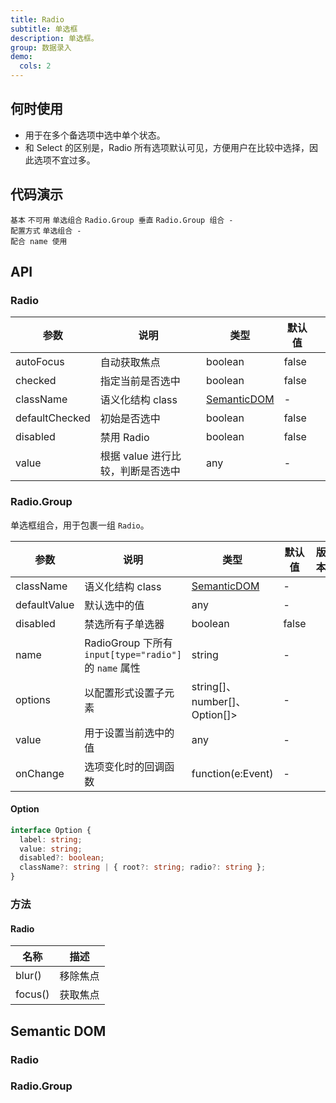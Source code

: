 ```yaml
---
title: Radio
subtitle: 单选框
description: 单选框。
group: 数据录入
demo:
  cols: 2
---
```


## 何时使用

- 用于在多个备选项中选中单个状态。
- 和 Select 的区别是，Radio 所有选项默认可见，方便用户在比较中选择，因此选项不宜过多。

## 代码演示

<!-- prettier-ignore-start -->

<code src="./demo/basic.tsx">基本</code>
<code src="./demo/disabled.tsx">不可用</code>
<code src="./demo/radiogroup.tsx">单选组合</code>
<code src="./demo/radiogroup-more.tsx">Radio.Group 垂直</code>
<code src="./demo/radiogroup-options.tsx">Radio.Group 组合 - 配置方式</code>
<code src="./demo/radiogroup-with-name.tsx">单选组合 - 配合 name 使用</code>

<!-- prettier-ignore-end -->

## API

### Radio

<!-- prettier-ignore -->
|参数|说明|类型|默认值||
|---|---|---|---|---|
|autoFocus|自动获取焦点|boolean|false||
|checked|指定当前是否选中|boolean|false||
|className|语义化结构 class|[SemanticDOM](#radio-2)|-||
|defaultChecked|初始是否选中|boolean|false||
|disabled|禁用 Radio|boolean|false||
|value|根据 value 进行比较，判断是否选中|any|-||

### Radio.Group

单选框组合，用于包裹一组 `Radio`。

<!-- prettier-ignore -->
|参数|说明|类型|默认值|版本||
|---|---|---|---|---|---|
|className|语义化结构 class|[SemanticDOM](#radiogroup-1)|-|||
|defaultValue|默认选中的值|any|-|||
|disabled|禁选所有子单选器|boolean|false|||
|name|RadioGroup 下所有 `input[type="radio"]` 的 `name` 属性|string|-|||
|options|以配置形式设置子元素|string\[]、 number\[]、 Option\[]>|-|||
|value|用于设置当前选中的值|any|-|||
|onChange|选项变化时的回调函数|function(e:Event)|-|||

#### Option

```typescript
interface Option {
  label: string;
  value: string;
  disabled?: boolean;
  className?: string | { root?: string; radio?: string };
}
```

### 方法

#### Radio

| 名称    | 描述     |
| ------- | -------- |
| blur()  | 移除焦点 |
| focus() | 获取焦点 |

## Semantic DOM

### Radio

<code src="./demo/_semantic_basic.tsx" simplify></code>

### Radio.Group

<code src="./demo/_semantic_group.tsx" simplify></code>
